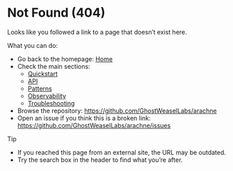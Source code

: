# Not Found (404)

Looks like you followed a link to a page that doesn’t exist here.

What you can do:
- Go back to the homepage: [Home](./index.md)
- Check the main sections:
  - [Quickstart](./quickstart.md)
  - [API](./api.md)
  - [Patterns](./patterns.md)
  - [Observability](./observability.md)
  - [Troubleshooting](./troubleshooting.md)
- Browse the repository: https://github.com/GhostWeaselLabs/arachne
- Open an issue if you think this is a broken link: https://github.com/GhostWeaselLabs/arachne/issues

Tip
- If you reached this page from an external site, the URL may be outdated.
- Try the search box in the header to find what you’re after.